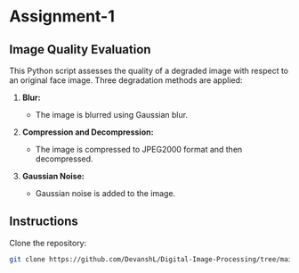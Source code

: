 # Assignment-1

## Image Quality Evaluation

This Python script assesses the quality of a degraded image with respect to an original face image. Three degradation methods are applied:

1. **Blur:**
   - The image is blurred using Gaussian blur.

2. **Compression and Decompression:**
   - The image is compressed to JPEG2000 format and then decompressed.

3. **Gaussian Noise:**
   - Gaussian noise is added to the image.

## Instructions

Clone the repository:

   ```bash
   git clone https://github.com/DevanshL/Digital-Image-Processing/tree/main/Assignment-01
   ```

   
